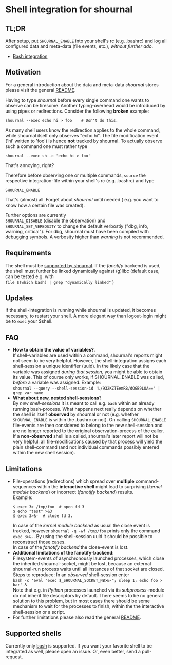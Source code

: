 
# Shell integration for shournal

## TL;DR
After setup, put `SHOURNAL_ENABLE` into your shell's rc (e.g. .bashrc)
and log all configured data and meta-data (file events, etc.),
*without further ado*.

* [Bash integration](./bash)

## Motivation

For a general introduction about the data and meta-data *shournal* stores
please visit the general [README](/../../).

Having to type *shournal* before every single command one wants
to observe can be tiresome. Another typing-overhead would be
introduced by using pipes or redirections.
Consider the following **broken** example:

    shournal --exec echo hi > foo    # Don't do this.

As many shell users know the redirection applies to the whole command,
while shournal itself only observes "echo hi". The file modification event ('hi'
  written to 'foo')
is hence **not** tracked by shournal.
 To actually observe such a command
one must rather type

    shournal --exec sh -c 'echo hi > foo'

That's annoying, right?

Therefore before observing one or multiple commands,
`source` the respective integration-file within your shell's rc
(e.g. .bashrc) and type

    SHOURNAL_ENABLE

That's (almost) all. Forget about *shournal* until needed
( e.g. you want to know how a certain file was created).


Further options are currently <br>
`SHOURNAL_DISABLE` (disable the observation) and <br>
`SHOURNAL_SET_VERBOSITY` to change the default verbostiy ("dbg, info, warning, critical").
For dbg, shournal must have been compiled with debugging symbols. A verbosity higher than
*warning* is not recommended.

## Requirements
The shell must be
[supported by shournal](#supported-shells). If the *fanotify* backend
is used, the shell must further be linked dynamically against (g)libc
(default case, can be tested e.g. with<br>
`file $(which bash) | grep "dynamically linked"` )


## Updates
If the shell-integration is running while shournal is updated, it becomes necessary,
to restart your shell. A more elegant way than logout-login might be to `exec` your $shell.


## FAQ
* **How to obtain the value of variables?**. <br>
  If shell-variables are used within a command, shournal's reports might
  not seem to be very helpful. However, the shell-integration assigns
  each shell-session a unique identifier (uuid).
  In the likely case that the variable was
  assigned *during that session*, you might be able to obtain its value.
  This of course only works, if SHOURNAL_ENABLE was called, *before*
  a variable was assigned. Example: <br>
  `shournal --query --shell-session-id 'L/932KZTEemRB/dOGB9LOA==' | grep var_name`
* **What about new, nested shell-sessions**? <br>
  By *new shell-sessions* it is meant to call e.g. `bash` within an already
  running bash-process. What happens next really depends on whether the
  shell is itself **observed** by shournal or not (e.g. whether
  `SHOURNAL_ENABLE` is within the .bashrc or not). On calling
  `SHOURNAL_ENABLE` file-events are then considered to belong to the
  new shell-session and are no longer reported to the original
  observation-process of the caller. If a **non-observed** shell
  is a called, shournal's later report will not be very helpful: all
  file-modifications caused by that process will yield the plain
  shell-command (and not individual commands possibly entered
  within the new shell session).


## Limitations
* File-operations (redirections) which spread over **multiple** command-sequences
  within the **interactive shell** might lead to surprising (*kernel module backend*)
  or incorrect (*fanotify backend*) results. <br>
  Example:
  ~~~
  $ exec 3> /tmp/foo  # open fd 3
  $ echo "test" >&3
  $ exec 3>&-  # close fd 3.
  ~~~
  In case of the *kernel module backend* as usual the close event is
  tracked, however `shournal -q -wf /tmp/foo` prints only the command
  `exec 3>&-`. By using the shell-session uuid it should be possible
  to reconstruct those cases. <br>
  In case of the *fanotify backend* the close-event is lost.
* **Additional limitations of the fanotify-backend**: <br>
  Filesystem-events of asynchronously launched processes, which close the inherited
  shournal-socket, might be lost, because an external shournal-run process
  waits until all instances of that socket are closed.
  Steps to reproduce: In an *observed* shell-session enter <br>
  `bash -c 'eval "exec $_SHOURNAL_SOCKET_NB>&-"; sleep 1; echo foo > bar' &` <br>
  Note that e.g. in *Python* processes launched via its
  *subprocess*-module do not inherit file descriptors by default.
  There seems to be no general solution to this problem, but in most cases
  there should be some mechanism to wait for the processes to finish,
  within the the interactive shell-session or a script.
* For further limitations please also read the general
  [README](/../../).


## Supported shells

Currently only
[bash](./bash) is supported.
If you want your favorite shell to be integrated as well,
please open an issue. Or, even better, send
a pull-request.
